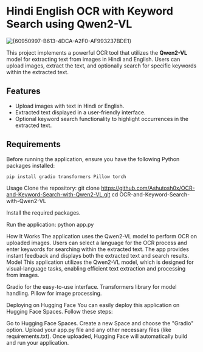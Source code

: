 # Hindi English OCR with Keyword Search using Qwen2-VL

![{60950997-B613-4DCA-A2F0-AF993237BDE1}](https://github.com/user-attachments/assets/3c742784-509b-4198-8e91-75d19b519f9f)

This project implements a powerful OCR tool that utilizes the **Qwen2-VL** model for extracting text from images in Hindi and English. Users can upload images, extract the text, and optionally search for specific keywords within the extracted text.

## Features

- Upload images with text in Hindi or English.
- Extracted text displayed in a user-friendly interface.
- Optional keyword search functionality to highlight occurrences in the extracted text.

## Requirements

Before running the application, ensure you have the following Python packages installed:

```bash
pip install gradio transformers Pillow torch

```
Usage
Clone the repository:
git clone https://github.com/Ashutosh0x/OCR-and-Keyword-Search-with-Qwen2-VL.git
cd OCR-and-Keyword-Search-with-Qwen2-VL

Install the required packages.

Run the application:
python app.py

How It Works
The application uses the Qwen2-VL model to perform OCR on uploaded images.
Users can select a language for the OCR process and enter keywords for searching within the extracted text.
The app provides instant feedback and displays both the extracted text and search results.
Model
This application utilizes the Qwen2-VL model, which is designed for visual-language tasks, enabling efficient text extraction and processing from images.

Gradio for the easy-to-use interface.
Transformers library for model handling.
Pillow for image processing.

Deploying on Hugging Face
You can easily deploy this application on Hugging Face Spaces. Follow these steps:

Go to Hugging Face Spaces.
Create a new Space and choose the "Gradio" option.
Upload your app.py file and any other necessary files (like requirements.txt).
Once uploaded, Hugging Face will automatically build and run your application.
